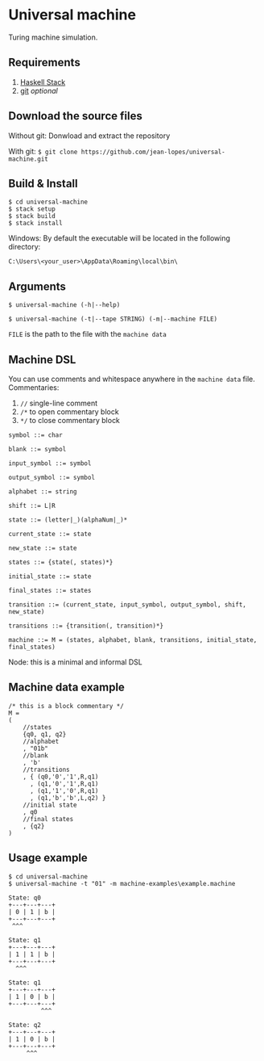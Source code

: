# Universal machine
Turing machine simulation.

## Requirements
1. [Haskell Stack](www.haskellstack.org)
2. [git](https://git-scm.com/) *optional*

## Download the source files

Without git: Donwload and extract the repository

With git: `$ git clone https://github.com/jean-lopes/universal-machine.git`

## Build & Install

```
$ cd universal-machine
$ stack setup
$ stack build
$ stack install
```

Windows: By default the executable will be located in the following directory:

`C:\Users\<your_user>\AppData\Roaming\local\bin\`

## Arguments
`$ universal-machine (-h|--help)`

`$ universal-machine (-t|--tape STRING) (-m|--machine FILE)`

`FILE` is the path to the file with the `machine data`

## Machine DSL
You can use comments and whitespace anywhere in the `machine data` file.
Commentaries:
1. `//` single-line comment
2. `/*` to open commentary block
3. `*/` to close commentary block

```
symbol ::= char

blank ::= symbol

input_symbol ::= symbol

output_symbol ::= symbol

alphabet ::= string

shift ::= L|R

state ::= (letter|_)(alphaNum|_)*

current_state ::= state

new_state ::= state

states ::= {state(, states)*}

initial_state ::= state

final_states ::= states

transition ::= (current_state, input_symbol, output_symbol, shift, new_state)

transitions ::= {transition(, transition)*}

machine ::= M = (states, alphabet, blank, transitions, initial_state, final_states)
```
Node: this is a minimal and informal DSL

## Machine data example

```
/* this is a block commentary */
M =
(
    //states
    {q0, q1, q2}
    //alphabet
    , "01b"
    //blank
    , 'b'
    //transitions
    , { (q0,'0','1',R,q1)
      , (q1,'0','1',R,q1)
      , (q1,'1','0',R,q1)
      , (q1,'b','b',L,q2) }
    //initial state
    , q0
    //final states
    , {q2}
)
```

## Usage example
```
$ cd universal-machine
$ universal-machine -t "01" -m machine-examples\example.machine

State: q0
+---+---+---+
| 0 | 1 | b |
+---+---+---+
 ^^^

State: q1
+---+---+---+
| 1 | 1 | b |
+---+---+---+
  ^^^

State: q1
+---+---+---+
| 1 | 0 | b |
+---+---+---+
         ^^^

State: q2
+---+---+---+
| 1 | 0 | b |
+---+---+---+
     ^^^

```
